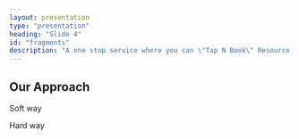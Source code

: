 ```yaml
---
layout: presentation
type: "presentation"
heading: "Slide 4"
id: "fragments"
description: "A one stop service where you can \"Tap N Book\" Resource instantly"
---
```


## Our Approach

<p class="fragment"><span class="grow">Soft way</span></p>
<p class="fragment"><span class="grow">Hard way</span></p>
